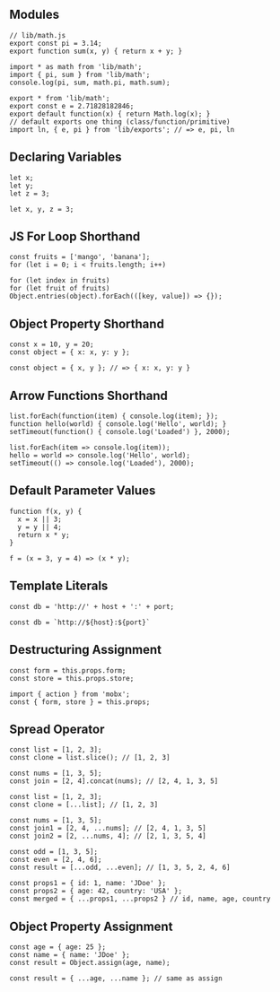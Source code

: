 ## Modules

```es6
// lib/math.js
export const pi = 3.14;
export function sum(x, y) { return x + y; }
```
```es6
import * as math from 'lib/math';
import { pi, sum } from 'lib/math';
console.log(pi, sum, math.pi, math.sum);
```
```es6
export * from 'lib/math';
export const e = 2.71828182846;
export default function(x) { return Math.log(x); }
// default exports one thing (class/function/primitive)
import ln, { e, pi } from 'lib/exports'; // => e, pi, ln
```

## Declaring Variables

```es6
let x;
let y;
let z = 3;
```
```es6
let x, y, z = 3;
```

## JS For Loop Shorthand

```es6
const fruits = ['mango', 'banana'];
for (let i = 0; i < fruits.length; i++)
```
```es6
for (let index in fruits)
for (let fruit of fruits)
Object.entries(object).forEach(([key, value]) => {});
```

## Object Property Shorthand

```es6
const x = 10, y = 20;
const object = { x: x, y: y };
```
```es6
const object = { x, y }; // => { x: x, y: y }
```

## Arrow Functions Shorthand

```es6
list.forEach(function(item) { console.log(item); });
function hello(world) { console.log('Hello', world); }
setTimeout(function() { console.log('Loaded') }, 2000);
```
```es6
list.forEach(item => console.log(item));
hello = world => console.log('Hello', world);
setTimeout(() => console.log('Loaded'), 2000);
```

## Default Parameter Values

```es6
function f(x, y) {
  x = x || 3;
  y = y || 4;
  return x * y;
}
```
```es6
f = (x = 3, y = 4) => (x * y);
```

## Template Literals

```es6
const db = 'http://' + host + ':' + port;
```
```es6
const db = `http://${host}:${port}`
```

## Destructuring Assignment

```es6
const form = this.props.form;
const store = this.props.store;
```
```es6
import { action } from 'mobx';
const { form, store } = this.props;
```

## Spread Operator

```es6
const list = [1, 2, 3];
const clone = list.slice(); // [1, 2, 3]

const nums = [1, 3, 5];
const join = [2, 4].concat(nums); // [2, 4, 1, 3, 5]
```
```es6
const list = [1, 2, 3];
const clone = [...list]; // [1, 2, 3]

const nums = [1, 3, 5];
const join1 = [2, 4, ...nums]; // [2, 4, 1, 3, 5]
const join2 = [2, ...nums, 4]; // [2, 1, 3, 5, 4]

const odd = [1, 3, 5];
const even = [2, 4, 6];
const result = [...odd, ...even]; // [1, 3, 5, 2, 4, 6]

const props1 = { id: 1, name: 'JDoe' };
const props2 = { age: 42, country: 'USA' };
const merged = { ...props1, ...props2 } // id, name, age, country
```

## Object Property Assignment

```es6
const age = { age: 25 };
const name = { name: 'JDoe' };
const result = Object.assign(age, name);
```
```es6
const result = { ...age, ...name }; // same as assign
```
